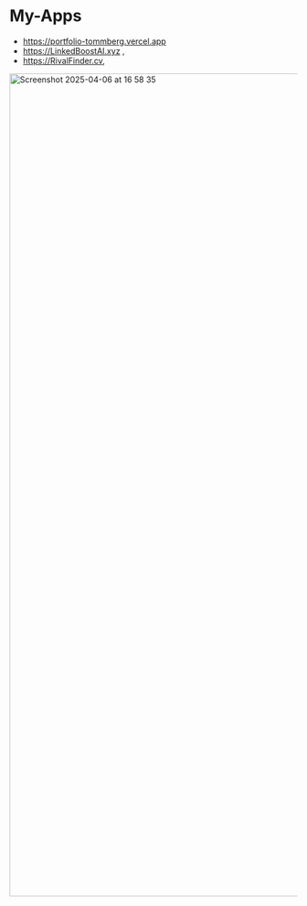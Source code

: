 # My-Apps

- https://portfolio-tommberg.vercel.app
- https://LinkedBoostAI.xyz , 
- https://RivalFinder.cv,

<img width="1440" alt="Screenshot 2025-04-06 at 16 58 35" src="https://github.com/user-attachments/assets/67598f13-0265-4f06-924a-57cf245327ac" />
